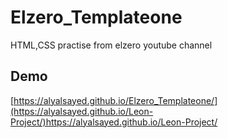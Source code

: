 # Elzero_Templateone
HTML,CSS practise from elzero youtube channel

## Demo
[https://alyalsayed.github.io/Elzero_Templateone/](https://alyalsayed.github.io/Leon-Project/)https://alyalsayed.github.io/Leon-Project/

